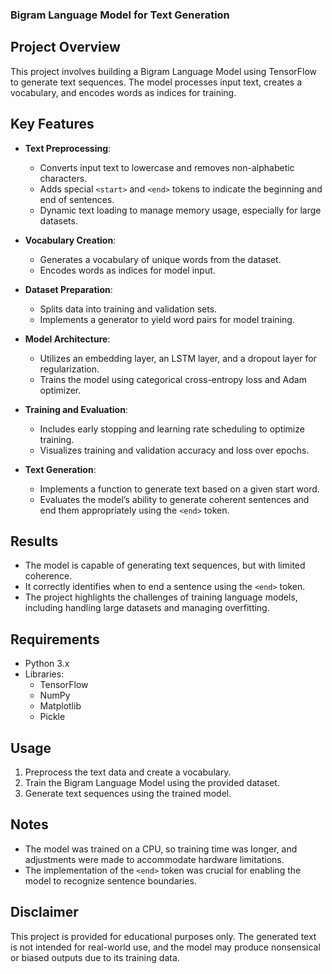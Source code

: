 ### Bigram Language Model for Text Generation

Project Overview
-----------------
This project involves building a Bigram Language Model using TensorFlow to generate text sequences. 
The model processes input text, creates a vocabulary, and encodes words as indices for training.

Key Features
------------
- **Text Preprocessing**:
    - Converts input text to lowercase and removes non-alphabetic characters.
    - Adds special `<start>` and `<end>` tokens to indicate the beginning and end of sentences.
    - Dynamic text loading to manage memory usage, especially for large datasets.
  
- **Vocabulary Creation**:
    - Generates a vocabulary of unique words from the dataset.
    - Encodes words as indices for model input.

- **Dataset Preparation**:
    - Splits data into training and validation sets.
    - Implements a generator to yield word pairs for model training.

- **Model Architecture**:
    - Utilizes an embedding layer, an LSTM layer, and a dropout layer for regularization.
    - Trains the model using categorical cross-entropy loss and Adam optimizer.
  
- **Training and Evaluation**:
    - Includes early stopping and learning rate scheduling to optimize training.
    - Visualizes training and validation accuracy and loss over epochs.

- **Text Generation**:
    - Implements a function to generate text based on a given start word.
    - Evaluates the model’s ability to generate coherent sentences and end them appropriately using the `<end>` token.

Results
-------
- The model is capable of generating text sequences, but with limited coherence.
- It correctly identifies when to end a sentence using the `<end>` token.
- The project highlights the challenges of training language models, including handling large datasets and managing overfitting.

Requirements
------------
- Python 3.x
- Libraries:
    - TensorFlow
    - NumPy
    - Matplotlib
    - Pickle

Usage
-----
1. Preprocess the text data and create a vocabulary.
2. Train the Bigram Language Model using the provided dataset.
3. Generate text sequences using the trained model.

Notes
-----
- The model was trained on a CPU, so training time was longer, and adjustments were made to accommodate hardware limitations.
- The implementation of the `<end>` token was crucial for enabling the model to recognize sentence boundaries.

Disclaimer
----------
This project is provided for educational purposes only. 
The generated text is not intended for real-world use, and the model may produce nonsensical or biased outputs due to its training data.
